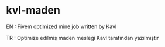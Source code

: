 # kvl-maden
EN : Fivem optimized mine job written by Kavl

TR : Optimize edilmiş maden mesleği Kavl tarafından yazılmıştır


